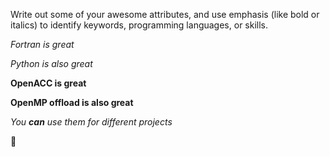 Write out some of your awesome attributes, and use emphasis (like bold or italics) to identify keywords, programming languages, or skills. 

*Fortran is great*

_Python is also great_

**OpenACC is great**

__OpenMP offload is also great__

_You **can** use them for different projects_

🌟

